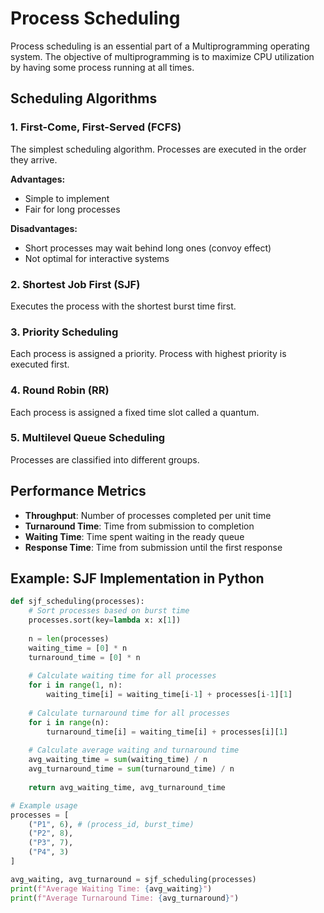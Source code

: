 # Process Scheduling

Process scheduling is an essential part of a Multiprogramming operating system. The objective of multiprogramming is to maximize CPU utilization by having some process running at all times.

## Scheduling Algorithms

### 1. First-Come, First-Served (FCFS)
The simplest scheduling algorithm. Processes are executed in the order they arrive.

**Advantages:**
- Simple to implement
- Fair for long processes

**Disadvantages:**
- Short processes may wait behind long ones (convoy effect)
- Not optimal for interactive systems

### 2. Shortest Job First (SJF)
Executes the process with the shortest burst time first.

### 3. Priority Scheduling
Each process is assigned a priority. Process with highest priority is executed first.

### 4. Round Robin (RR)
Each process is assigned a fixed time slot called a quantum.

### 5. Multilevel Queue Scheduling
Processes are classified into different groups.

## Performance Metrics

- **Throughput**: Number of processes completed per unit time
- **Turnaround Time**: Time from submission to completion
- **Waiting Time**: Time spent waiting in the ready queue
- **Response Time**: Time from submission until the first response

## Example: SJF Implementation in Python

```python
def sjf_scheduling(processes):
    # Sort processes based on burst time
    processes.sort(key=lambda x: x[1])
    
    n = len(processes)
    waiting_time = [0] * n
    turnaround_time = [0] * n
    
    # Calculate waiting time for all processes
    for i in range(1, n):
        waiting_time[i] = waiting_time[i-1] + processes[i-1][1]
    
    # Calculate turnaround time for all processes
    for i in range(n):
        turnaround_time[i] = waiting_time[i] + processes[i][1]
    
    # Calculate average waiting and turnaround time
    avg_waiting_time = sum(waiting_time) / n
    avg_turnaround_time = sum(turnaround_time) / n
    
    return avg_waiting_time, avg_turnaround_time

# Example usage
processes = [
    ("P1", 6), # (process_id, burst_time)
    ("P2", 8),
    ("P3", 7),
    ("P4", 3)
]

avg_waiting, avg_turnaround = sjf_scheduling(processes)
print(f"Average Waiting Time: {avg_waiting}")
print(f"Average Turnaround Time: {avg_turnaround}")
